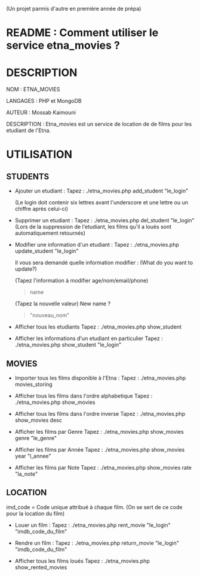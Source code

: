 (Un projet parmis d'autre en première année de prépa) 

README : Comment utiliser le service etna_movies ?
===================================================

DESCRIPTION
===========

NOM 					: ETNA_MOVIES

LANGAGES				: PHP et MongoDB

AUTEUR					: Mossab Kaimouni 

DESCRIPTION 			: Etna_movies est un service de location de de films 						   		     				 pour les etudiant de l'Etna.

UTILISATION
===========

STUDENTS
-------------------------------------------------------------------------------

- Ajouter un etudiant :
	Tapez : ./etna_movies.php add_student "le_login"

	(Le login doit contenir six lettres avant l'underscore 
	et une lettre ou un chiffre après celui-ci)


- Supprimer un etudiant :
	Tapez : ./etna_movies.php del_student "le_login"
	(Lors de la suppression de l'etudiant, les films qu'il a loués sont automatiquement retournés)


- Modifier une information d'un etudiant :
	Tapez : ./etna_movies.php update_student "le_login"

	Il vous sera demandé quelle information modifier :
	(What do you want to update?)
	> 
	
	(Tapez l'information à modifier age/nom/email/phone)
	> name

	(Tapez la nouvelle valeur)
	New name ?
	> "nouveau_nom"


- Afficher tous les etudiants
	Tapez : ./etna_movies.php show_student


- Afficher les informations d'un etudiant en particulier
	Tapez : ./etna_movies.php show_student "le_login"


MOVIES
-------------------------------------------------------------------------------

- Importer tous les films disponible à l'Etna :
	Tapez : ./etna_movies.php movies_storing


- Afficher tous les films dans l'ordre alphabetique
	Tapez : ./etna_movies.php show_movies


- Afficher tous les films dans l'ordre inverse
	Tapez : ./etna_movies.php show_movies desc


- Afficher les films par Genre
	Tapez : ./etna_movies.php show_movies genre "le_genre"


- Afficher les films par Année
	Tapez : ./etna_movies.php show_movies year "l_annee"


- Afficher les films par Note
	Tapez : ./etna_movies.php show_movies rate "la_note"


LOCATION
------------------------------------------------------------------------------

imd_code = Code unique attribué à chaque film. 
	(On se sert de ce code pour la location du film)


- Louer un film :
	Tapez : ./etna_movies.php rent_movie "le_login" "imdb_code_du_film"


- Rendre un film :
	Tapez : ./etna_movies.php return_movie "le_login" "imdb_code_du_film"


- Afficher tous les films loués
	Tapez : ./etna_movies.php show_rented_movies
